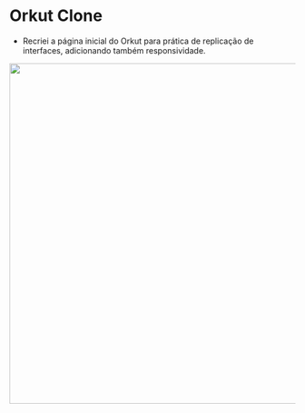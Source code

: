 # Orkut Clone

- Recriei a página inicial do Orkut para prática de replicação de interfaces, adicionando também responsividade.

<img src="https://ik.imagekit.io/7qexdaoimo/orkut-clone_aKig-5Pwr.JPG" width="600px"> 
